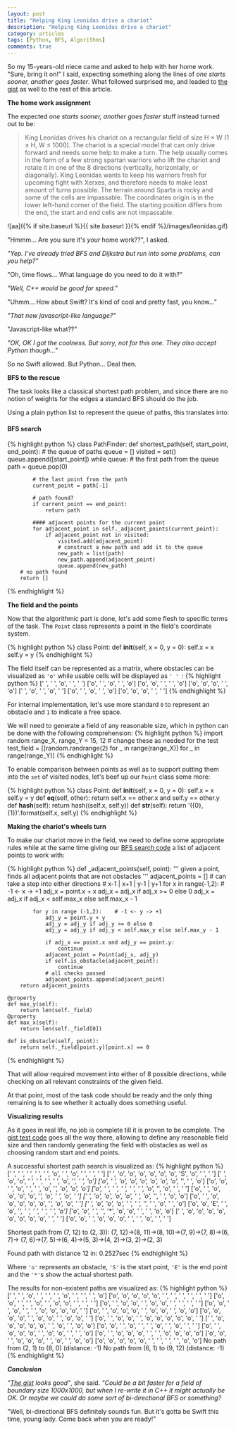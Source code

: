 ```yaml
---
layout: post
title: "Helping King Leonidas drive a chariot"
description: "Helping King Leonidas drive a chariot"
category: articles
tags: [Python, BFS, Algorithms]
comments: true
---
```


So my 15-years-old niece came and asked to help with her home work. "Sure, bring it on!" I said, expecting something along the lines of _one starts sooner, another goes faster_. What followed surprised me, and leaded to [the gist](https://gist.github.com/akpw/9a30020008294f4a7d6229e076335d34) as well to the rest of this article.

**The home work assignment**

The expected _one starts sooner, another goes faster_ stuff instead turned out to be:

> King Leonidas drives his chariot on a rectangular field of size H × W (1 ≤ H, W ≤ 1000). The chariot is a special model that can only drive forward and needs some help to make a turn. The help usually comes in the form of a few strong spartan warriors who lift the chariot and rotate it in one of the 8 directions (vertically, horizontally, or diagonally). King Leonidas wants to keep his warriors fresh for upcoming fight with Xerxes, and therefore needs to make least amount of turns possible. The terrain around Sparta is rocky and some of the cells are impassable. The coordinates  origin is in the lower left-hand corner of the field. The starting position differs from the end, the start and end cells are not impassable.

![aa]({% if site.baseurl %}{{ site.baseurl }}{% endif %}/images/leonidas.gif)

"Hmmm... Are you sure it's _your_ home work??", I asked.

_"Yep. I've already tried BFS and Dijkstra but run into some problems, can you help?"_

"Oh, time flows... What language do you need to do it with?"

_"Well, C++ would be good for speed._"

"Uhmm... How about Swift? It's kind of cool and pretty fast, you know..."

_"That new javascript-like language?"_

"Javascript-like what??"

_"OK, OK I got the coolness. But sorry, not for this one. They also accept Python though..."_

So no Swift allowed. But Python... Deal then.


**BFS to the rescue**

The task looks like a classical shortest path problem, and since there are no notion of weights for the edges a standard BFS should do the job.

Using a plain python list to represent the queue of paths, this translates into:

#### BFS search

{% highlight python %}
class PathFinder:
    def shortest_path(self, start_point, end_point):
        # the queue of paths
        queue = []
        visited = set()
        queue.append([start_point])
        while queue:
            # the first path from the queue
            path = queue.pop(0)

            # the last point from the path
            current_point = path[-1]

            # path found?
            if current_point == end_point:
                return path

            #### adjacent points for the current point
            for adjacent_point in self._adjacent_points(current_point):
                if adjacent_point not in visited:
                    visited.add(adjacent_point)
                    # construct a new path and add it to the queue
                    new_path = list(path)
                    new_path.append(adjacent_point)
                    queue.append(new_path)
        # no path found
        return []
{% endhighlight %}


**The field and the points**

Now that the algorithmic part is done, let's add some flesh to specific terms of the task.
The `Point` class represents a point in the field's coordinate system.

{% highlight python %}
class Point:
    def __init__(self, x = 0, y = 0):
        self.x = x
        self.y = y
{% endhighlight %}

The field itself can be represented as a matrix, where obstacles can be visualized as `'o'` while usable cells will be displayed as `' ' `:
{% highlight python %}
[' ', ' ', 'o', ' ', ' ']
['o', ' ', 'o', ' ', 'o']
['o', 'o', ' ', ' ', 'o']
['o', 'o', 'o', ' ', 'o']
[' ', 'o', ' ', 'o', ' ']
['o', ' ', 'o', ' ', 'o']
['o', 'o', 'o', ' ', ' ']
{% endhighlight %}

For internal implementation, let's use more standard `0` to represent an obstacle and `1` to indicate a free space.

We will need to generate a field of any reasonable size, which in python can be done with the following comprehension:
{% highlight python %}
import random
range_X, range_Y = 15, 12  # change these as needed for the test
test_field = [[random.randrange(2) for _ in range(range_X)] for _ in range(range_Y)]
{% endhighlight %}

To enable comparison between points as well as to support putting them into the `set` of visited nodes, let's beef up our `Point` class some more:

{% highlight python %}
class Point:
    def __init__(self, x = 0, y = 0):
        self.x = x
        self.y = y
    def __eq__(self, other):
        return self.x == other.x and self.y == other.y
    def __hash__(self):
        return hash((self.x, self.y))
    def __str__(self):
        return '({0}, {1})'.format(self.x, self.y)
{% endhighlight %}


**Making the chariot's wheels turn**

To make our chariot move in the field, we need to define some appropriate rules while at the same time giving our [BFS search code](#bfs-search) a list of adjacent points to work with:

{% highlight python %}
    def _adjacent_points(self, point):
        ''' given a point, finds all adjacent points that are not obstacles
        '''
        adjacent_points = []
        # can take a step into either directions
        # x-1 | x+1 | y-1 | y+1
        for x in range(-1,2):       # -1 <- x -> +1
            adj_x = point.x + x
            adj_x = adj_x if adj_x >= 0 else 0
            adj_x = adj_x if adj_x < self.max_x else self.max_x - 1

            for y in range (-1,2):    # -1 <- y -> +1
                adj_y = point.y + y
                adj_y = adj_y if adj_y >= 0 else 0
                adj_y = adj_y if adj_y < self.max_y else self.max_y - 1

                if adj_x == point.x and adj_y == point.y:
                    continue
                adjacent_point = Point(adj_x, adj_y)
                if self.is_obstacle(adjacent_point):
                    continue
                # all checks passed
                adjacent_points.append(adjacent_point)
        return adjacent_points

    @property
    def max_y(self):
        return len(self._field)
    @property
    def max_x(self):
        return len(self._field[0])

    def is_obstacle(self, point):
        return self._field[point.y][point.x] == 0
{% endhighlight %}

That will allow required movement into either of 8 possible directions, while checking on all relevant constraints of the given field.

At that point, most of the task code should be ready and the only thing remaining is to see whether it actually does something useful.


**Visualizing results**

As it goes in real life, no job is complete till it is proven to be complete. The [gist test code](https://gist.github.com/akpw/9a30020008294f4a7d6229e076335d34) goes all the way there, allowing to define any reasonable field size and then randomly generating the field with obstacles as well as choosing random start and end points.

A successful shortest path search is visualized as:
{% highlight python %}
[' ', ' ', ' ', ' ', ' ', 'o', ' ', 'o', ' ', ' ', ' ']
[' ', 'o', 'o', 'o', 'o', 'o', 'o', 'S', 'o', ' ', ' ']
[' ', 'o', 'o', ' ', ' ', ' ', ' ', 'o', '*', ' ', 'o']
['o', ' ', 'o', 'o', 'o', 'o', 'o', 'o', '*', ' ', 'o']
['o', 'o', ' ', 'o', ' ', ' ', 'o', '*', 'o', 'o', 'o']
['o', ' ', ' ', ' ', ' ', ' ', 'o', '*', 'o', ' ', ' ']
['o', ' ', 'o', 'o', 'o', 'o', '*', 'o', ' ', 'o', ' ']
[' ', 'o', 'o', 'o', 'o', ' ', 'o', '*', ' ', 'o', 'o']
['o', ' ', 'o', 'o', 'o', 'o', 'o', '*', 'o', 'o', ' ']
[' ', 'o', 'o', 'o', ' ', ' ', '*', ' ', 'o', ' ', 'o']
['o', 'o', 'E', ' ', 'o', '*', ' ', ' ', ' ', ' ', 'o']
['o', 'o', ' ', '*', '*', 'o', 'o', ' ', ' ', 'o', 'o']
[' ', 'o', 'o', 'o', 'o', 'o', 'o', 'o', 'o', ' ', ' ']
['o', 'o', ' ', 'o', 'o', 'o', ' ', ' ', 'o', ' ', ' ']

Shortest path from (7, 12) to (2, 3)):
  (7, 12)->(8, 11)->(8, 10)->(7, 9)->(7, 8)->(6, 7)->
  (7, 6)->(7, 5)->(6, 4)->(5, 3)->(4, 2)->(3, 2)->(2, 3)

Found path with distance 12 in: 0.2527sec
{% endhighlight %}

Where `'o'` represents an obstacle, `'S'` is the start point, `'E'` is the end point and the `'*'`s show the actual shortest path.

The results for non-existent paths are visualized as:
{% highlight python %}
[' ', ' ', 'o', ' ', ' ', ' ', 'o', ' ', ' ', ' ', 'o']
['o', 'o', 'o', 'o', 'o', ' ', ' ', ' ', ' ', ' ', ' ']
['o', 'o', ' ', ' ', 'o', ' ', 'o', 'o', ' ', ' ', ' ']
['o', ' ', 'o', 'o', ' ', 'o', 'o', ' ', ' ', ' ', ' ']
['o', 'o', ' ', 'o', ' ', ' ', 'o', 'o', 'o', 'o', ' ']
['o', ' ', 'o', 'o', 'o', ' ', 'o', 'o', ' ', 'o', 'o']
['o', 'o', 'o', 'o', ' ', 'o', 'o', ' ', 'o', 'o', ' ']
['o', ' ', 'o', 'o', ' ', 'o', 'o', 'o', 'o', 'o', ' ']
[' ', 'o', 'o', 'o', 'o', 'o', ' ', 'o', ' ', 'o', 'o']
['o', 'o', ' ', 'o', ' ', ' ', 'o', ' ', 'o', ' ', ' ']
['o', ' ', 'o', 'o', 'o', ' ', 'o', 'o', ' ', ' ', 'o']
['o', ' ', 'o', 'o', 'o', ' ', ' ', 'o', 'o', 'o', 'o']
['o', 'o', ' ', 'o', 'o', 'o', ' ', 'o', ' ', 'o', 'o']
['o', 'o', 'o', 'o', 'o', ' ', ' ', ' ', ' ', 'o', 'o']
No path from (2, 1) to (8, 0) (distance: -1)
No path from (6, 1) to (9, 12) (distance: -1)
{% endhighlight %}


***Conclusion***

_"[The gist](https://gist.github.com/akpw/9a30020008294f4a7d6229e076335d34) looks good"_, she said. _"Could be a bit faster for a field of boundary size 1000x1000, but when I re-write it in C++ it might actually be OK. Or maybe we could do some sort of bi-directional BFS or something?_

"Well, bi-directional BFS definitely sounds fun. But it's gotta be Swift this time, young lady. Come back when you are ready!"




